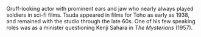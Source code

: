 <!-- Mitsuo Tsuda -->

Gruff-looking actor with prominent ears and jaw who nearly always played soldiers in sci-fi films. Tsuda appeared in films for Toho as early as 1938, and remained with the studio through the late 60s. One of his few speaking roles was as a minister questioning Kenji Sahara in _The Mysterians_ (1957).